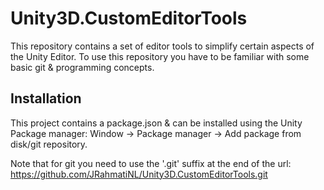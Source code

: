 # Unity3D.CustomEditorTools

This repository contains a set of editor tools to simplify certain aspects of the Unity Editor.
To use this repository you have to be familiar with some basic git & programming concepts.

## Installation

This project contains a package.json & can be installed using the Unity Package manager:
Window -> Package manager -> Add package from disk/git repository.

Note that for git you need to use the '.git' suffix at the end of the url:
https://github.com/JRahmatiNL/Unity3D.CustomEditorTools.git